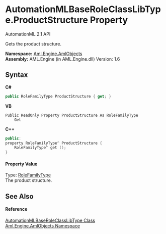 # AutomationMLBaseRoleClassLibType.ProductStructure Property 
AutomationML 2.1 API 

Gets the product structure.

**Namespace:**&nbsp;<a href="N_Aml_Engine_AmlObjects">Aml.Engine.AmlObjects</a><br />**Assembly:**&nbsp;AML.Engine (in AML.Engine.dll) Version: 1.6

## Syntax

**C#**<br />
``` C#
public RoleFamilyType ProductStructure { get; }
```

**VB**<br />
``` VB
Public ReadOnly Property ProductStructure As RoleFamilyType
	Get
```

**C++**<br />
``` C++
public:
property RoleFamilyType^ ProductStructure {
	RoleFamilyType^ get ();
}
```


#### Property Value
Type: <a href="T_Aml_Engine_CAEX_RoleFamilyType">RoleFamilyType</a><br />The product structure.

## See Also


#### Reference
<a href="T_Aml_Engine_AmlObjects_AutomationMLBaseRoleClassLibType">AutomationMLBaseRoleClassLibType Class</a><br /><a href="N_Aml_Engine_AmlObjects">Aml.Engine.AmlObjects Namespace</a><br />